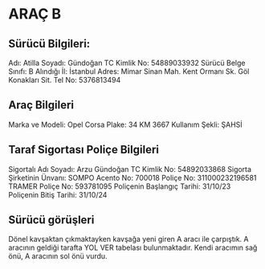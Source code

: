﻿# ARAÇ B


## Sürücü Bilgileri:

Adı: Atilla
Soyadı: Gündoğan
TC Kimlik No: 54889033932
Sürücü Belge Sınıfı: B
Alındığı İl: İstanbul
Adres: Mimar Sinan Mah. Kent Ormanı Sk. Göl Konakları Sit.
Tel No: 5376813494


## Araç Bilgileri

Marka ve Modeli: Opel Corsa
Plake: 34 KM 3667
Kullanım Şekli: ŞAHSİ


## Taraf Sigortası Poliçe Bilgileri

Sigortalı Adı Soyadı: Arzu Gündoğan
TC Kimlik No: 54892033868
Sigorta Şirketinin Ünvanı: SOMPO
Acento No: 700018
Poliçe No: 311000232196581
TRAMER Poliçe No: 593781095
Poliçenin Başlangıç Tarihi: 31/10/23
Poliçenin Bitiş Tarihi: 31/10/24


## Sürücü görüşleri

Dönel kavşaktan çıkmaktayken kavşağa yeni giren A aracı ile çarpıştık.
A aracının geldiği tarafta YOL VER tabelası bulunmaktadır. Kendi aracımın
sağ önü, A aracının sol önü vurdu.





